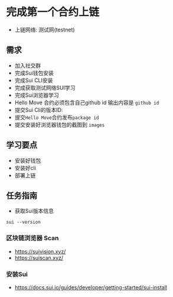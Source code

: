 # 完成第一个合约上链
- 上链网络: 测试网(testnet)

## 需求
- 加入社交群
- 完成Sui钱包安装
- 完成Sui CLI安装
- 完成获取测试网络SUI学习
- 完成Sui浏览器学习
- Hello Move 合约必须包含自己github id  输出内容是 `github id`
- 提交Sui Cli的版本ID: 
- 提交`Hello Move`合约发布`package id`
- 提交安装好浏览器钱包的截图到 `images`


## 学习要点
- 安装好钱包
- 安装好cli
- 部署上链

## 任务指南
- 获取Sui版本信息
```shell
sui --version
```
### 区块链浏览器 Scan
- https://suivision.xyz/
- https://suiscan.xyz/




### 安装Sui 
- https://docs.sui.io/guides/developer/getting-started/sui-install
